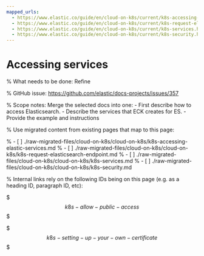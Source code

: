 ```yaml
---
mapped_urls:
  - https://www.elastic.co/guide/en/cloud-on-k8s/current/k8s-accessing-elastic-services.html
  - https://www.elastic.co/guide/en/cloud-on-k8s/current/k8s-request-elasticsearch-endpoint.html
  - https://www.elastic.co/guide/en/cloud-on-k8s/current/k8s-services.html
  - https://www.elastic.co/guide/en/cloud-on-k8s/current/k8s-security.html
---
```


# Accessing services

% What needs to be done: Refine

% GitHub issue: https://github.com/elastic/docs-projects/issues/357

% Scope notes: Merge the selected docs into one: - First describe how to access Elasticsearch. - Describe the services that ECK creates for ES. - Provide the example and instructions

% Use migrated content from existing pages that map to this page:

% - [ ] ./raw-migrated-files/cloud-on-k8s/cloud-on-k8s/k8s-accessing-elastic-services.md
% - [ ] ./raw-migrated-files/cloud-on-k8s/cloud-on-k8s/k8s-request-elasticsearch-endpoint.md
% - [ ] ./raw-migrated-files/cloud-on-k8s/cloud-on-k8s/k8s-services.md
% - [ ] ./raw-migrated-files/cloud-on-k8s/cloud-on-k8s/k8s-security.md

% Internal links rely on the following IDs being on this page (e.g. as a heading ID, paragraph ID, etc):

$$$k8s-allow-public-access$$$

$$$k8s-setting-up-your-own-certificate$$$